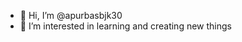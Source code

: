 - 👋 Hi, I’m @apurbasbjk30
- 👀 I’m interested in learning and creating new things


<!---
apurbasbjk30/apurbasbjk30 is a ✨ special ✨ repository because its `README.md` (this file) appears on your GitHub profile.
You can click the Preview link to take a look at your changes.
--->
